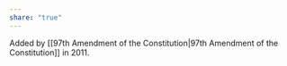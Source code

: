 ```yaml
---
share: "true"
---
```


Added by [[97th Amendment of the Constitution|97th Amendment of the Constitution]] in 2011. 